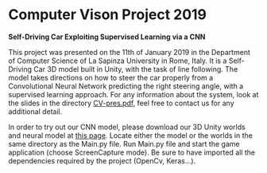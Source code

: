 # Computer Vison Project 2019

__Self-Driving Car Exploiting Supervised Learning via a CNN__

This project was presented on the 11th of January 2019 in the Department of Computer Science of La Sapinza University in Rome, Italy. It is a Self-Driving Car 3D model built in Unity, with the task of line following. The model takes directions on how to steer the car properly from a Convolutional Neural Network predicting the right steering angle, with a supervised learning approach. For any information about the system, look at the slides in the directory [CV-pres.pdf](https://github.com/matteoprata/self-driving-car-cnn/blob/master/CV-pres.pdf), feel free to contact us for any additional detail.

In order to try out our CNN model, please download our 3D Unity worlds and neural model at [this page](https://drive.google.com/drive/folders/1IYWDhFTBd9vCNAf542-1642-hCGFpt-Y?usp=sharing). Locate either the model or the worlds in the same directory as the Main.py file. Run Main.py file and start the game application (choose ScreenCapture mode). Be sure to have imported all the dependencies required by the project (OpenCv, Keras...).
